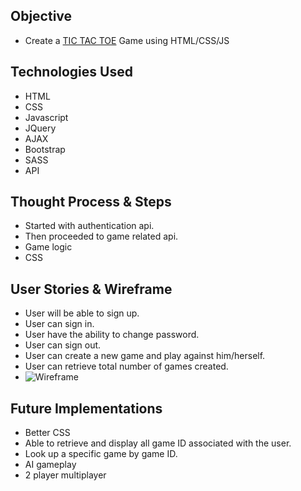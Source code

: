 

## Objective
* Create a [TIC TAC TOE](https://peterchang2.github.io/TicTacToe-Client/) Game using HTML/CSS/JS

## Technologies Used
* HTML
* CSS
* Javascript
* JQuery
* AJAX
* Bootstrap
* SASS
* API

## Thought Process & Steps
* Started with authentication api.
* Then proceeded to game related api.
* Game logic
* CSS

## User Stories & Wireframe
* User will be able to sign up.
* User can sign in.
* User have the ability to change password.
* User can sign out.
* User can create a new game and play against him/herself.
* User can retrieve total number of games created.
* ![Wireframe](https://i.imgur.com/z1Ot262.jpg)

## Future Implementations
* Better CSS
* Able to retrieve and display all game ID associated with the user.
* Look up a specific game by game ID.
* AI gameplay
* 2 player multiplayer
